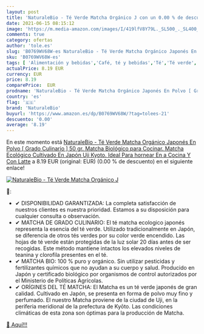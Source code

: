 ```yaml
---
layout: post
title: 'NaturaleBio - Té Verde Matcha Orgánico J con un 0.00 % de descuento'
date: 2021-06-15 08:15:12
image: 'https://m.media-amazon.com/images/I/419lfV8Y79L._SL500_._SL400_.jpg'
comments: true
category: ofertas
author: 'tole.es'
slug: 'B0769WV68W-es NaturaleBio - Té Verde Matcha Orgánico Japonés En Polvo [...'
sku: 'B0769WV68W-es'
tags: [ 'Alimentación y bebidas','Café, té y bebidas','Té','Té verde','naturalebio','té','verde', ]
actualPrice: 8.19 EUR
currency: EUR
price: 8.19
comparePrice:  EUR
prodname: 'NaturaleBio - Té Verde Matcha Orgánico Japonés En Polvo [ Grado Culinario ] 50 gr. Matcha Biológico para Cocinar. Matcha Ecológico Cultivado En Japón  Uji  Kyoto. Ideal Para hornear  En a Cocina Y Con Latte'
country: 'es'
flag: '🇪🇸'
brand: 'NaturaleBio'
buyurl: 'https://www.amazon.es/dp/B0769WV68W/?tag=tolees-21'
descuento: '0.00'
average: '8.19'
---
```


En este momento está [NaturaleBio - Té Verde Matcha Orgánico Japonés En Polvo [ Grado Culinario ] 50 gr. Matcha Biológico para Cocinar. Matcha Ecológico Cultivado En Japón  Uji  Kyoto. Ideal Para hornear  En a Cocina Y Con Latte](https://www.amazon.es/dp/B0769WV68W/?tag=tolees-21) a 8.19 EUR (original:  EUR) (0.00 %  de descuento) en el siguiente enlace!

[![NaturaleBio - Té Verde Matcha Orgánico J](https://m.media-amazon.com/images/I/419lfV8Y79L._SL500_._SL400_.jpg)](https://www.amazon.es/dp/B0769WV68W/?tag=tolees-21)

🔎:

- ✔ DISPONIBILIDAD GARANTIZADA: La completa satisfacción de nuestros clientes es nuestra prioridad. Estamos a su disposición para cualquier consulta o observación.
- ✔ MATCHA DE GRADO CULINARIO: El té matcha ecologico japonés representa la esencia del té verde. Utilizado tradicionalmente en Japón, se diferencia de otros tés verdes por su color verde encendido. Las hojas de té verde están protegidas de la luz solar 20 días antes de ser recogidas. Este método mantiene intactos los elevados niveles de teanina y clorofila presentes en el té.
- ✔ MATCHA BIO: 100 % puro y orgánico. Sin utilizar pesticidas y fertilizantes químicos que no ayudan a su cuerpo y salud. Producido en Japón y certificado biológico por organismos de control autorizados por el Ministerio de Políticas Agrícolas.
- ✔ ORÍGINES DEL TÉ MATCHA: El Matcha es un té verde japonés de gran calidad. Cultivado en Japón, se presenta en forma de polvo muy fino y perfumado. El nuestro Matcha proviene de la ciudad de Uji, en la periferia meridional de la prefectura de Kyōto. Las condiciones climáticas de esta zona son óptimas para la producción de Matcha.

[🛒 Aquí!!!](https://www.amazon.es/dp/B0769WV68W/?tag=tolees-21)
